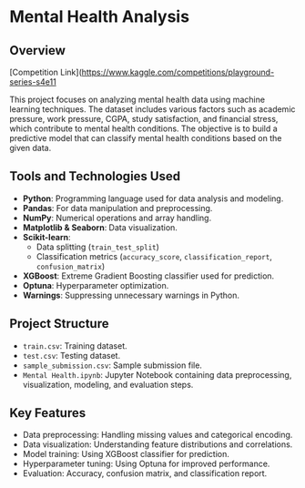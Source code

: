 # Mental Health Analysis

## Overview

[Competition Link](https://www.kaggle.com/competitions/playground-series-s4e11

This project focuses on analyzing mental health data using machine learning techniques. The dataset includes various factors such as academic pressure, work pressure, CGPA, study satisfaction, and financial stress, which contribute to mental health conditions. The objective is to build a predictive model that can classify mental health conditions based on the given data.

## Tools and Technologies Used

- **Python**: Programming language used for data analysis and modeling.
- **Pandas**: For data manipulation and preprocessing.
- **NumPy**: Numerical operations and array handling.
- **Matplotlib & Seaborn**: Data visualization.
- **Scikit-learn**:
  - Data splitting (`train_test_split`)
  - Classification metrics (`accuracy_score`, `classification_report`, `confusion_matrix`)
- **XGBoost**: Extreme Gradient Boosting classifier used for prediction.
- **Optuna**: Hyperparameter optimization.
- **Warnings**: Suppressing unnecessary warnings in Python.

## Project Structure

- `train.csv`: Training dataset.
- `test.csv`: Testing dataset.
- `sample_submission.csv`: Sample submission file.
- `Mental Health.ipynb`: Jupyter Notebook containing data preprocessing, visualization, modeling, and evaluation steps.

## Key Features
- Data preprocessing: Handling missing values and categorical encoding.
- Data visualization: Understanding feature distributions and correlations.
- Model training: Using XGBoost classifier for prediction.
- Hyperparameter tuning: Using Optuna for improved performance.
- Evaluation: Accuracy, confusion matrix, and classification report.

  
